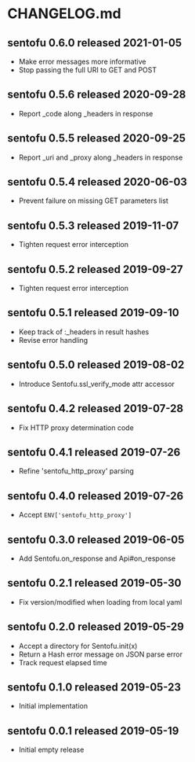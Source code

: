 
# CHANGELOG.md


## sentofu 0.6.0  released 2021-01-05

* Make error messages more informative
* Stop passing the full URI to GET and POST


## sentofu 0.5.6  released 2020-09-28

* Report _code along _headers in response


## sentofu 0.5.5  released 2020-09-25

* Report _uri and _proxy along _headers in response


## sentofu 0.5.4  released 2020-06-03

* Prevent failure on missing GET parameters list


## sentofu 0.5.3  released 2019-11-07

* Tighten request error interception


## sentofu 0.5.2  released 2019-09-27

* Tighten request error interception


## sentofu 0.5.1  released 2019-09-10

* Keep track of :_headers in result hashes
* Revise error handling


## sentofu 0.5.0  released 2019-08-02

* Introduce Sentofu.ssl_verify_mode attr accessor


## sentofu 0.4.2  released 2019-07-28

* Fix HTTP proxy determination code


## sentofu 0.4.1  released 2019-07-26

* Refine 'sentofu_http_proxy' parsing


## sentofu 0.4.0  released 2019-07-26

* Accept `ENV['sentofu_http_proxy']`


## sentofu 0.3.0  released 2019-06-05

* Add Sentofu.on_response and Api#on_response


## sentofu 0.2.1  released 2019-05-30

* Fix version/modified when loading from local yaml


## sentofu 0.2.0  released 2019-05-29

* Accept a directory for Sentofu.init(x)
* Return a Hash error message on JSON parse error
* Track request elapsed time


## sentofu 0.1.0  released 2019-05-23

* Initial implementation


## sentofu 0.0.1  released 2019-05-19

* Initial empty release

